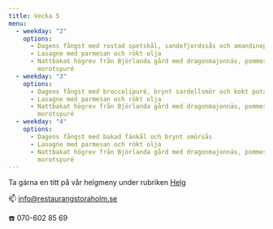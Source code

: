 ```yaml
---
title: Vecka 5
menu:
  - weekday: "2"
    options:
      - Dagens fångst med rostad spetskål, sandefjordssås och amandinepotatis
      - Lasagne med parmesan och rökt olja
      - Nattbakat högrev från Björlanda gård med dragonmajonnäs, pommes anna och
        morotspuré
  - weekday: "3"
    options:
      - Dagens fångst med broccolipuré, brynt sardellsmör och kokt potatis
      - Lasagne med parmesan och rökt olja
      - Nattbakat högrev från Björlanda gård med dragonmajonnäs, pommes anna och
        morotspuré
  - weekday: "4"
    options:
      - Dagens fångst med bakad fänkål och brynt smörsås
      - Lasagne med parmesan och rökt olja
      - Nattbakat högrev från Björlanda gård med dragonmajonnäs, pommes anna och
        morotspuré
---
```

[](http://www.bjorlandagard.se)[](http://www.bjorlandagard.se)Ta gärna en titt på vår helgmeny under rubriken [Helg](https://www.restaurangstoraholm.se/helg/?i=2)

📫 info@restaurangstoraholm.se

☎️ 070-602 85 69